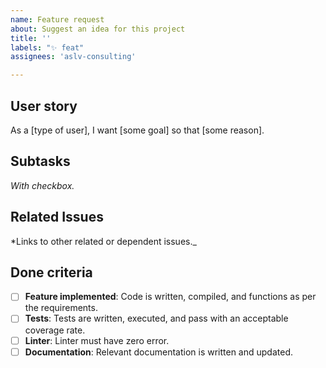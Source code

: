 ```yaml
---
name: Feature request
about: Suggest an idea for this project
title: ''
labels: "✨ feat"
assignees: 'aslv-consulting'

---
```


## User story

As a [type of user], I want [some goal] so that [some reason].

## Subtasks

_With checkbox._

## Related Issues

*Links to other related or dependent issues._

## Done criteria

- [ ] **Feature implemented**: Code is written, compiled, and functions as per the requirements.
- [ ] **Tests**: Tests are written, executed, and pass with an acceptable coverage rate.
- [ ] **Linter**:  Linter must have zero error.
- [ ] **Documentation**:  Relevant documentation is written and updated.
